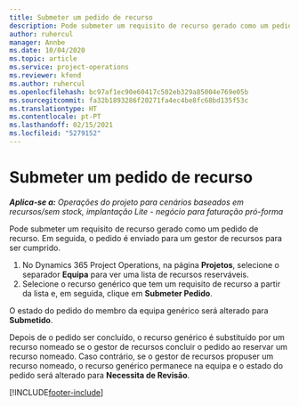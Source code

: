 ```yaml
---
title: Submeter um pedido de recurso
description: Pode submeter um requisito de recurso gerado como um pedido de recurso. Em seguida, o pedido é enviado para um gestor de recursos para ser cumprido.
author: ruhercul
manager: Annbe
ms.date: 10/04/2020
ms.topic: article
ms.service: project-operations
ms.reviewer: kfend
ms.author: ruhercul
ms.openlocfilehash: bc97af1ec90e60417c502eb329a85004e769e05b
ms.sourcegitcommit: fa32b1893286f20271fa4ec4be8fc68bd135f53c
ms.translationtype: HT
ms.contentlocale: pt-PT
ms.lasthandoff: 02/15/2021
ms.locfileid: "5279152"
---
```

# <a name="submit-a-resource-request"></a>Submeter um pedido de recurso

_**Aplica-se a:** Operações do projeto para cenários baseados em recursos/sem stock, implantação Lite - negócio para faturação pró-forma_

Pode submeter um requisito de recurso gerado como um pedido de recurso. Em seguida, o pedido é enviado para um gestor de recursos para ser cumprido.

1. No Dynamics 365 Project Operations, na página **Projetos**, selecione o separador **Equipa** para ver uma lista de recursos reserváveis. 
2. Selecione o recurso genérico que tem um requisito de recurso a partir da lista e, em seguida, clique em **Submeter Pedido**.

O estado do pedido do membro da equipa genérico será alterado para **Submetido**.

Depois de o pedido ser concluído, o recurso genérico é substituído por um recurso nomeado se o gestor de recursos concluir o pedido ao reservar um recurso nomeado. Caso contrário, se o gestor de recursos propuser um recurso nomeado, o recurso genérico permanece na equipa e o estado do pedido será alterado para **Necessita de Revisão**.


[!INCLUDE[footer-include](../includes/footer-banner.md)]